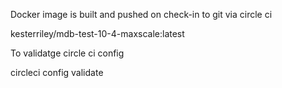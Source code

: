 
Docker image is built and pushed on check-in to git via circle ci

 kesterriley/mdb-test-10-4-maxscale:latest




To validatge circle ci config

circleci config validate
